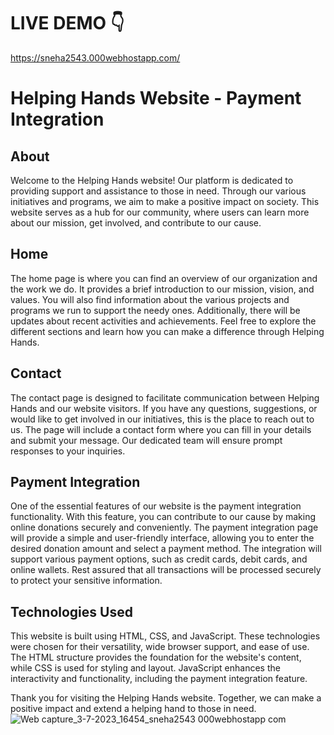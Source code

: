 # LIVE DEMO 👇
https://sneha2543.000webhostapp.com/
# Helping Hands Website - Payment Integration

## About

Welcome to the Helping Hands website! Our platform is dedicated to providing support and assistance to those in need. Through our various initiatives and programs, we aim to make a positive impact on society. This website serves as a hub for our community, where users can learn more about our mission, get involved, and contribute to our cause.

## Home

The home page is where you can find an overview of our organization and the work we do. It provides a brief introduction to our mission, vision, and values. You will also find information about the various projects and programs we run to support the needy ones. Additionally, there will be updates about recent activities and achievements. Feel free to explore the different sections and learn how you can make a difference through Helping Hands.

## Contact

The contact page is designed to facilitate communication between Helping Hands and our website visitors. If you have any questions, suggestions, or would like to get involved in our initiatives, this is the place to reach out to us. The page will include a contact form where you can fill in your details and submit your message. Our dedicated team will ensure prompt responses to your inquiries.

## Payment Integration

One of the essential features of our website is the payment integration functionality. With this feature, you can contribute to our cause by making online donations securely and conveniently. The payment integration page will provide a simple and user-friendly interface, allowing you to enter the desired donation amount and select a payment method. The integration will support various payment options, such as credit cards, debit cards, and online wallets. Rest assured that all transactions will be processed securely to protect your sensitive information.

## Technologies Used

This website is built using HTML, CSS, and JavaScript. These technologies were chosen for their versatility, wide browser support, and ease of use. The HTML structure provides the foundation for the website's content, while CSS is used for styling and layout. JavaScript enhances the interactivity and functionality, including the payment integration feature.

Thank you for visiting the Helping Hands website. Together, we can make a positive impact and extend a helping hand to those in need.
![Web capture_3-7-2023_16454_sneha2543 000webhostapp com](https://github.com/snehagautam869/Payment-Gateway/assets/79215346/7ab32979-eb31-4cce-b04f-c6045180d716)

